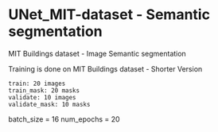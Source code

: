 # UNet_MIT-dataset  - Semantic segmentation

MIT Buildings dataset - Image Semantic segmentation

Training is done on MIT Buildings dataset - Shorter Version 

	train: 20 images
	train_mask: 20 masks
	validate: 10 images
	validate_mask: 10 masks

batch_size = 16
num_epochs = 20
